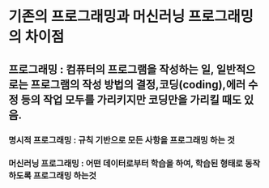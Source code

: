 # 기존의 프로그래밍과 머신러닝 프로그래밍의 차이점

## 프로그래밍 : 컴퓨터의 프로그램을 작성하는 일, 일반적으로는 프로그램의 작성 방법의 결정,코딩(coding),에러 수정 등의 작업 모두를 가리키지만 코딩만을 가리킬 때도 있음. 
### 명시적 프로그래밍 : 규칙 기반으로 모든 사항을 프로그래밍 하는 것
### 머신러닝 프로그래밍 : 어떤 데이터로부터 학습을 하여, 학습된 형태로 동작하도록 프로그래밍 하는것

